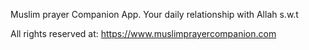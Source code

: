 Muslim prayer Companion App. Your daily relationship with Allah s.w.t

All rights reserved at: https://www.muslimprayercompanion.com
